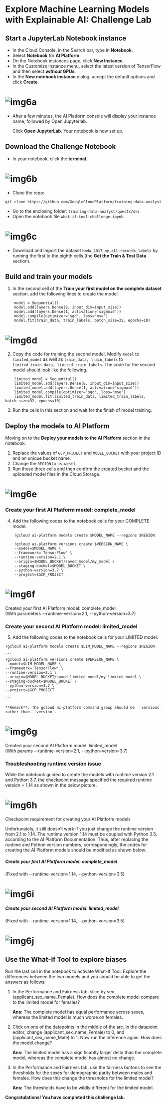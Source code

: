 # Explore Machine Learning Models with Explainable AI: Challenge Lab
## Start a JupyterLab Notebook instance

-  In the Cloud Console, in the Search bar, type in  **Notebook**.
-  Select  **Notebook**  for  **AI Platform**.
-  On the Notebook instances page, click  **New Instance**.
-   In the Customize instance menu, select the latest version of  TensorFlow and then select **_without_  GPUs**.
-  In the  **New notebook instance**  dialog, accept the default options and click  **Create**.

# ![img6a](./Assets/img6a.png)

-  After a few minutes, the AI Platform console will display your instance name, followed by Open Jupyterlab.  
      
    Click  **Open JupyterLab**. Your notebook is now set up.

## Download the Challenge Notebook

-  In your notebook, click the  **terminal**.
# ![img6b](./Assets/img6b.png)
-  Clone the repo:
```
git clone https://github.com/GoogleCloudPlatform/training-data-analyst
```
-  Go to the enclosing folder:  `training-data-analyst/quests/dei`
-  Open the notebook file  `what-if-tool-challenge.ipynb`.
# ![img6c](./Assets/img6c.png)

- Download and import the dataset  `hmda_2017_ny_all-records_labels`  by running the first to the eighth cells (the  **Get the Train & Test Data**  section).


## Build and train your models

1.  In the second cell of the  **Train your first model on the complete dataset**  section, add the following lines to create the model.
```
    model = Sequential()
    model.add(layers.Dense(8, input_dim=input_size))
    model.add(layers.Dense(1, activation='sigmoid'))
    model.compile(optimizer='sgd', loss='mse')
    model.fit(train_data, train_labels, batch_size=32, epochs=10)
```

   # ![img6d](./Assets/img6d.png) 


2.  Copy the code for training the second model. Modify  `model`  to  `limited_model`  as well as  `train_data, train_labels`  to  `limited_train_data, limited_train_labels`. The code for the second model should look like the following.
```
    limited_model = Sequential()
    limited_model.add(layers.Dense(8, input_dim=input_size))
    limited_model.add(layers.Dense(1, activation='sigmoid'))
    limited_model.compile(optimizer='sgd', loss='mse')
    limited_model.fit(limited_train_data, limited_train_labels, batch_size=32, epochs=10)  
```

3.  Run the cells in this section and wait for the finish of model training.


## Deploy the models to AI Platform

Moving on to the  **Deploy your models to the AI Platform**  section in the notebook.

1.  Replace the values of  `GCP_PROJECT`  and  `MODEL_BUCKET`  with your project ID and an unique bucket name.
2.  Change the  `REGION`  to  `us-west1`.
3.  Run those three cells and then confirm the created bucket and the uploaded model files in the Cloud Storage.

# ![img6e](./Assets/img6e.png)


### Create your first AI Platform model: complete_model

4.  Add the following codes to the notebook cells for your COMPLETE model.
```
    !gcloud ai-platform models create $MODEL_NAME --regions $REGION  
```

```
    !gcloud ai-platform versions create $VERSION_NAME \
    --model=$MODEL_NAME \
    --framework='TensorFlow' \
    --runtime-version=2.1 \
    --origin=$MODEL_BUCKET/saved_model/my_model \
    --staging-bucket=$MODEL_BUCKET \
    --python-version=3.7 \
    --project=$GCP_PROJECT
```

# ![img6f](./Assets/img6f.png)

Created your first AI Platform model: complete_model  
(With parameters --runtime-version=2.1, --python-version=3.7)

### Create your second AI Platform model: limited_model


5.  Add the following codes to the notebook cells for your LIMITED model.
```
!gcloud ai-platform models create $LIM_MODEL_NAME --regions $REGION
```
    
    ```
    !gcloud ai-platform versions create $VERSION_NAME \
    --model=$LIM_MODEL_NAME \
    --framework='TensorFlow' \
    --runtime-version=2.1 \
    --origin=$MODEL_BUCKET/saved_limited_model/my_limited_model \
    --staging-bucket=$MODEL_BUCKET \
    --python-version=3.7 \
    --project=$GCP_PROJECT
    
    ```
    
    **Remark**: The gcloud ai-platform command group should be  `versions`  rather than  `version`.

# ![img6g](./Assets/img6g.png)

Created your second AI Platform model: limited_model  
(With params --runtime-version=2.1, --python-version=3.7)

### Troubleshooting runtime version issue

While the notebook guided to create the models with runtime version 2.1 and Python 3.7, the checkpoint message specified the required runtime version = 1.14 as shown in the below picture.

# ![img6h](./Assets/img6h.png)

Checkpoint requirement for creating your AI Platform models

Unfortunately, it still doesn’t work if you just change the runtime version from 2.1 to 1.14. The runtime version 1.14 must be coupled with Python 3.5, according to the  AI Platform Documentation. Thus, after replacing the runtime and Python version numbers, correspondingly, the codes for creating the AI Platform models should be modified as shown below.

##### Create your first AI Platform model: complete_model  
(Fixed with --runtime-version=1.14, --python-version=3.5)

# ![img6i](./Assets/img6i.png)

##### Create your second AI Platform model: limited_model  
(Fixed with --runtime-version=1.14, --python-version=3.5)

# ![img6j](./Assets/img6j.png)

## Use the What-If Tool to explore biases

Run the last cell in the notebook to activate What-If Tool. Explore the differences between the two models and you should be able to get the answers as follows:

1. In the Performance and Fairness tab, slice by sex (applicant_sex_name_Female). How does the complete model compare to the limited model for females?

    **Ans:** The complete model has equal performance across sexes, whereas the limited model is much worse on females.


2. Click on one of the datapoints in the middle of the arc. In the datapoint editor, change (applicant_sex_name_Female) to 0, and (applicant_sex_name_Male) to 1. Now run the inference again. How does the model change?

    **Ans:** The limited model has a significantly larger delta than the complete model, whereas the complete model has almost no change.

3. In the Performance and Fairness tab, use the fairness buttons to see the thresholds for the sexes for demographic parity between males and females. How does this change the thresholds for the limited model?

    **Ans:** The thresholds have to be wildly different for the limited model.

**Congratulations! You have completed this challenge lab.**
